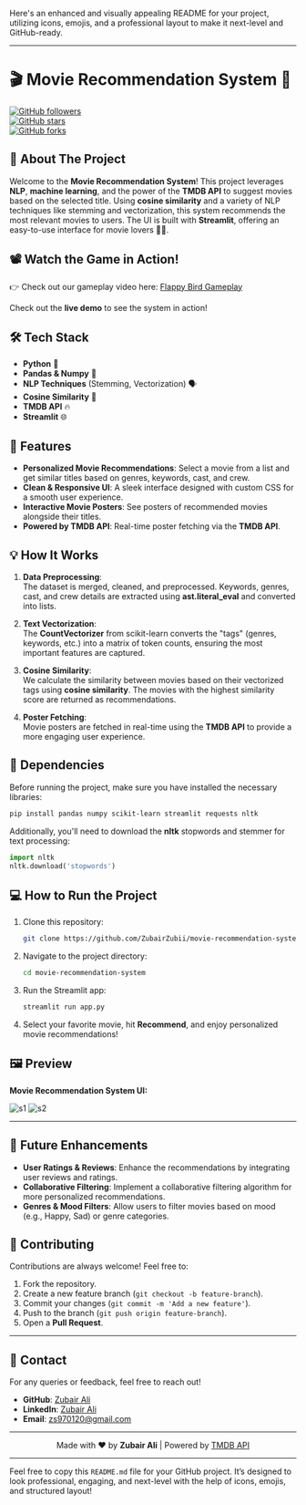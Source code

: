 Here's an enhanced and visually appealing README for your project, utilizing icons, emojis, and a professional layout to make it next-level and GitHub-ready.

---

# 🎬 **Movie Recommendation System** 🍿

[![GitHub followers](https://img.shields.io/github/followers/ZubairZubii?style=social)](https://github.com/ZubairZubii)  
[![GitHub stars](https://img.shields.io/github/stars/ZubairZubii?style=social)](https://github.com/ZubairZubii)  
[![GitHub forks](https://img.shields.io/github/forks/ZubairZubii?style=social)](https://github.com/ZubairZubii)

## 🚀 **About The Project**

Welcome to the **Movie Recommendation System**! This project leverages **NLP**, **machine learning**, and the power of the **TMDB API** to suggest movies based on the selected title. Using **cosine similarity** and a variety of NLP techniques like stemming and vectorization, this system recommends the most relevant movies to users. The UI is built with **Streamlit**, offering an easy-to-use interface for movie lovers 🎥🍿.


## 📽️ Watch the Game in Action!

👉 Check out our gameplay video here: [Flappy Bird Gameplay](https://www.loom.com/share/589263b58d1b4e6e827d495e99923f21?sid=3008e2ce-d970-4303-8fd1-395c63b3163a)


Check out the **live demo** to see the system in action!

## 🛠 **Tech Stack**

- **Python** 🐍
- **Pandas & Numpy** 🧮
- **NLP Techniques** (Stemming, Vectorization) 🗣️
- **Cosine Similarity** 📏
- **TMDB API** 🔥
- **Streamlit** 🌐

## 🎯 **Features**

- **Personalized Movie Recommendations**: Select a movie from a list and get similar titles based on genres, keywords, cast, and crew.
- **Clean & Responsive UI**: A sleek interface designed with custom CSS for a smooth user experience.
- **Interactive Movie Posters**: See posters of recommended movies alongside their titles.
- **Powered by TMDB API**: Real-time poster fetching via the **TMDB API**.

## 💡 **How It Works**

1. **Data Preprocessing**:  
   The dataset is merged, cleaned, and preprocessed. Keywords, genres, cast, and crew details are extracted using **ast.literal_eval** and converted into lists.

2. **Text Vectorization**:  
   The **CountVectorizer** from scikit-learn converts the "tags" (genres, keywords, etc.) into a matrix of token counts, ensuring the most important features are captured.

3. **Cosine Similarity**:  
   We calculate the similarity between movies based on their vectorized tags using **cosine similarity**. The movies with the highest similarity score are returned as recommendations.

4. **Poster Fetching**:  
   Movie posters are fetched in real-time using the **TMDB API** to provide a more engaging user experience.

## 🧩 **Dependencies**

Before running the project, make sure you have installed the necessary libraries:

```bash
pip install pandas numpy scikit-learn streamlit requests nltk
```

Additionally, you'll need to download the **nltk** stopwords and stemmer for text processing:

```python
import nltk
nltk.download('stopwords')
```

## 💻 **How to Run the Project**

1. Clone this repository:
   ```bash
   git clone https://github.com/ZubairZubii/movie-recommendation-system
   ```

2. Navigate to the project directory:
   ```bash
   cd movie-recommendation-system
   ```

3. Run the Streamlit app:
   ```bash
   streamlit run app.py
   ```

4. Select your favorite movie, hit **Recommend**, and enjoy personalized movie recommendations!

## 🖼️ **Preview**

**Movie Recommendation System UI:**

![s1](https://github.com/user-attachments/assets/8313e787-d0d2-4865-9e2b-0160bba2d8ca)
![s2](https://github.com/user-attachments/assets/cb161da4-60d3-4e2f-8526-ba8c3d064d8a)

---

## 🎨 **Future Enhancements**

- **User Ratings & Reviews**: Enhance the recommendations by integrating user reviews and ratings.
- **Collaborative Filtering**: Implement a collaborative filtering algorithm for more personalized recommendations.
- **Genres & Mood Filters**: Allow users to filter movies based on mood (e.g., Happy, Sad) or genre categories.

## 🤝 **Contributing**

Contributions are always welcome! Feel free to:

1. Fork the repository.
2. Create a new feature branch (`git checkout -b feature-branch`).
3. Commit your changes (`git commit -m 'Add a new feature'`).
4. Push to the branch (`git push origin feature-branch`).
5. Open a **Pull Request**.

---

## 📱 **Contact**

For any queries or feedback, feel free to reach out!

- **GitHub**: [Zubair Ali](https://github.com/ZubairZubii)
- **LinkedIn**: [Zubair Ali](https://www.linkedin.com/in/zubair-ali-ai/)
- **Email**: zs970120@gmail.com

---

<p align="center">
    Made with ❤️ by <strong>Zubair Ali</strong> |
    Powered by <a href="https://www.themoviedb.org/" target="_blank">TMDB API</a>
</p>

---

Feel free to copy this `README.md` file for your GitHub project. It’s designed to look professional, engaging, and next-level with the help of icons, emojis, and structured layout!
